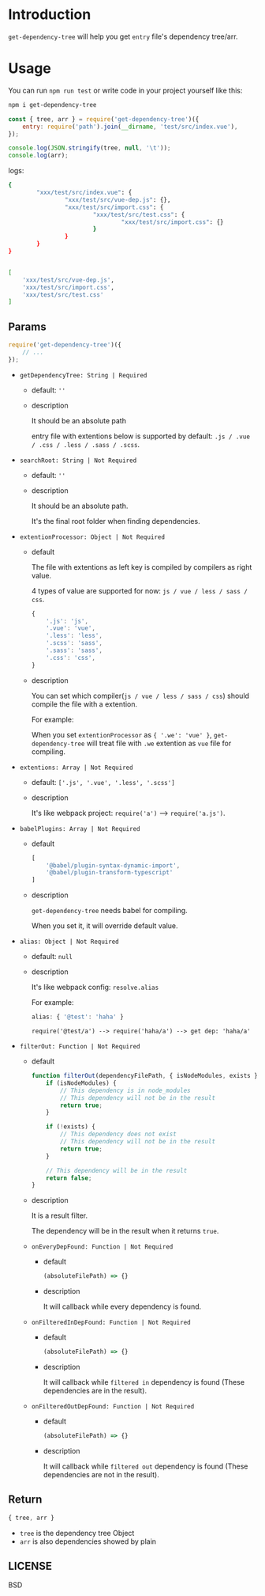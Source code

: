 # Introduction

`get-dependency-tree` will help you get `entry` file's dependency tree/arr.

# Usage

You can run `npm run test` or write code in your project yourself like this:

```bash
npm i get-dependency-tree
```

```js
const { tree, arr } = require('get-dependency-tree')({
    entry: require('path').join(__dirname, 'test/src/index.vue'),
});

console.log(JSON.stringify(tree, null, '\t'));
console.log(arr);
```

logs:

```bash
{
        "xxx/test/src/index.vue": {
                "xxx/test/src/vue-dep.js": {},
                "xxx/test/src/import.css": {
                        "xxx/test/src/test.css": {
                                "xxx/test/src/import.css": {}
                        }
                }
        }
}


[ 
    'xxx/test/src/vue-dep.js',
    'xxx/test/src/import.css',
    'xxx/test/src/test.css' 
]
```

## Params

```js
require('get-dependency-tree')({
    // ...
});
```

+   `getDependencyTree: String | Required`
    +   default: `''`
    +   description

        It should be an absolute path
        
        entry file with extentions below is supported by default: `.js / .vue / .css / .less / .sass / .scss`.

+   `searchRoot: String | Not Required`
    +   default: `''`
    +   description

        It should be an absolute path.
        
        It's the final root folder when finding dependencies.

+   `extentionProcessor: Object | Not Required`

    +   default

        The file with extentions as left key is compiled by compilers as right value.

        4 types of value are supported for now: `js / vue / less / sass / css`.

        ```js
        {
            '.js': 'js',
            '.vue': 'vue',
            '.less': 'less',
            '.scss': 'sass',
            '.sass': 'sass',
            '.css': 'css',
        }
        ```

    +   description

        You can set which compiler(`js / vue / less / sass / css`) should compile the file with a extention.

        For example:

        When you set `extentionProcessor` as `{ '.we': 'vue' }`, `get-dependency-tree` will treat file with `.we` extention as `vue` file for compiling.
        
+   `extentions: Array | Not Required`
    +   default: `['.js', '.vue', '.less', '.scss']`
    +   description

        It's like webpack project: `require('a')` --> `require('a.js')`.
        
+   `babelPlugins: Array | Not Required`
    +   default

        ```js
        [
            '@babel/plugin-syntax-dynamic-import',
            '@babel/plugin-transform-typescript'
        ]
        ```
        
    +   description

        `get-dependency-tree` needs babel for compiling.
        
        When you set it, it will override default value.
        
+   `alias: Object | Not Required`
    +   default: `null`
    +   description

        It's like webpack config: `resolve.alias`
        
        For example: 
        
        ```js
        alias: { '@test': 'haha' }
        ``` 
        
        `require('@test/a') --> require('haha/a') --> get dep: 'haha/a'`
        
+   `filterOut: Function | Not Required`
    +   default

        ```js
        function filterOut(dependencyFilePath, { isNodeModules, exists }) {
            if (isNodeModules) {
                // This dependency is in node_modules
                // This dependency will not be in the result
                return true;
            }
    
            if (!exists) {
                // This dependency does not exist
                // This dependency will not be in the result
                return true;
            }
    
            // This dependency will be in the result
            return false;
        }
        ```
        
    +   description

        It is a result filter.
        
        The dependency will be in the result when it returns `true`.
        
    +   `onEveryDepFound: Function | Not Required`
        +   default

            ```js
            (absoluteFilePath) => {}
            ```
            
        +   description

            It will callback while every dependency is found.
    
    +   `onFilteredInDepFound: Function | Not Required`
        +   default

            ```js
            (absoluteFilePath) => {}
            ```
            
        +   description

            It will callback while `filtered in` dependency is found (These dependencies are in the result).
            
    +   `onFilteredOutDepFound: Function | Not Required`
        +   default

            ```js
            (absoluteFilePath) => {}
            ```
            
        +   description

            It will callback while `filtered out` dependency is found (These dependencies are not in the result).

## Return

```js
{ tree, arr }
```

+   `tree` is the dependency tree Object
+   `arr` is also dependencies showed by plain

## LICENSE

BSD